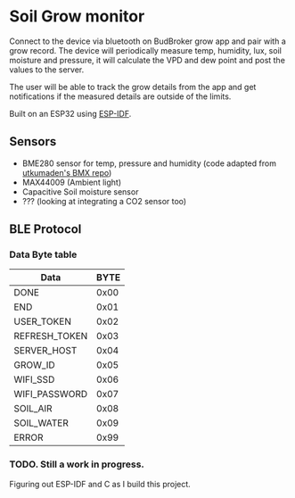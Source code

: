 # Soil Grow monitor

Connect to the device via bluetooth on BudBroker grow app and pair with a grow record. The device will periodically 
measure temp, humidity, lux, soil moisture and pressure, it will calculate the VPD and dew point and post the values to the server.

The user will be able to track the grow details from the app and get notifications if the measured details are outside of the limits.

Built on an ESP32 using [ESP-IDF](https://docs.espressif.com/projects/esp-idf/en/latest/esp32/get-started/).

## Sensors

* BME280 sensor for temp, pressure and humidity (code adapted from [utkumaden's BMX repo](https://github.com/utkumaden/esp-idf-bmx280))
* MAX44009 (Ambient light)
* Capacitive Soil moisture sensor
* ??? (looking at integrating a CO2 sensor too)

## BLE Protocol

### Data Byte table
| Data          | BYTE   |
|---------------|--------|
| DONE          | 0x00   |
| END           | 0x01   |
| USER_TOKEN    | 0x02   |
| REFRESH_TOKEN | 0x03   |
| SERVER_HOST   | 0x04   |
| GROW_ID       | 0x05   |
| WIFI_SSD      | 0x06   |
| WIFI_PASSWORD | 0x07   |
| SOIL_AIR      | 0x08   |
| SOIL_WATER    | 0x09   |
| ERROR         | 0x99   |

### TODO. Still a work in progress.
Figuring out ESP-IDF and C as I build this project.